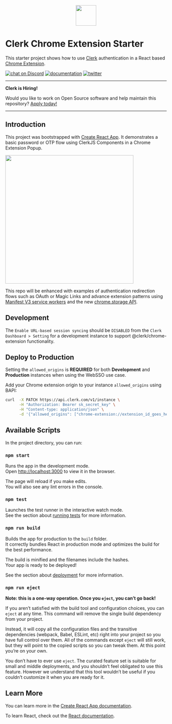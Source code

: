 <p align="center">
  <a href="https://clerk.dev?utm_source=github&utm_medium=clerk_expo" target="_blank">
    <picture>
      <source media="(prefers-color-scheme: dark)" srcset="./public/clerk-logo-dark.png">
      <img src="./public/clerk-logo-light.png" height="64">
    </picture>
  </a>
  <br />
</p>

# Clerk Chrome Extension Starter

This starter project shows how to use [Clerk](https://www.clerk.dev/?utm_source=github&utm_medium=starter_repos&utm_campaign=chrome_extension_start) authentication in a React based [Chrome Extension](https://developer.chrome.com/docs/extensions/).

[![chat on Discord](https://img.shields.io/discord/856971667393609759.svg?logo=discord)](https://discord.com/invite/b5rXHjAg7A)
[![documentation](https://img.shields.io/badge/documentation-clerk-green.svg)](https://docs.clerk.dev)
[![twitter](https://img.shields.io/twitter/follow/ClerkDev?style=social)](https://twitter.com/intent/follow?screen_name=ClerkDev)

---

**Clerk is Hiring!**

Would you like to work on Open Source software and help maintain this repository? [Apply today!](https://apply.workable.com/clerk-dev/)

---

## Introduction

This project was bootstrapped with [Create React App](https://github.com/facebook/create-react-app). It demonstrates a basic password or OTP flow using ClerkJS Components in a Chrome Extension Popup.

<img src="./demo.png" height="400">

This repo will be enhanced with examples of authentication redirection flows such as OAuth or Magic Links and advance extension patterns
using [Manifest V3 service workers](https://developer.chrome.com/docs/extensions/mv3/service_workers/) and the new [chrome.storage API](https://developer.chrome.com/docs/extensions/reference/storage/).

## Development

The `Enable URL-based session syncing` should be `DISABLED` from the `Clerk Dashboard > Setting` for a development instance to support @clerk/chrome-extension functionality.

## Deploy to Production

Setting the `allowed_origins` is **REQUIRED** for both **Development** and **Production** instances when using the WebSSO use case.

Add your Chrome extension origin to your instance `allowed_origins` using BAPI:

```bash
curl  -X PATCH https://api.clerk.com/v1/instance \
      -H "Authorization: Bearer sk_secret_key" \
      -H "Content-type: application/json" \
      -d '{"allowed_origins": ["chrome-extension://extension_id_goes_here"]}'
```

## Available Scripts

In the project directory, you can run:

### `npm start`

Runs the app in the development mode.\
Open [http://localhost:3000](http://localhost:3000) to view it in the browser.

The page will reload if you make edits.\
You will also see any lint errors in the console.

### `npm test`

Launches the test runner in the interactive watch mode.\
See the section about [running tests](https://facebook.github.io/create-react-app/docs/running-tests) for more information.

### `npm run build`

Builds the app for production to the `build` folder.\
It correctly bundles React in production mode and optimizes the build for the best performance.

The build is minified and the filenames include the hashes.\
Your app is ready to be deployed!

See the section about [deployment](https://facebook.github.io/create-react-app/docs/deployment) for more information.

### `npm run eject`

**Note: this is a one-way operation. Once you `eject`, you can’t go back!**

If you aren’t satisfied with the build tool and configuration choices, you can `eject` at any time. This command will remove the single build dependency from your project.

Instead, it will copy all the configuration files and the transitive dependencies (webpack, Babel, ESLint, etc) right into your project so you have full control over them. All of the commands except `eject` will still work, but they will point to the copied scripts so you can tweak them. At this point you’re on your own.

You don’t have to ever use `eject`. The curated feature set is suitable for small and middle deployments, and you shouldn’t feel obligated to use this feature. However we understand that this tool wouldn’t be useful if you couldn’t customize it when you are ready for it.

## Learn More

You can learn more in the [Create React App documentation](https://facebook.github.io/create-react-app/docs/getting-started).

To learn React, check out the [React documentation](https://reactjs.org/).
